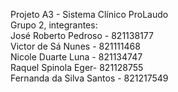 Projeto A3 - Sistema Clínico ProLaudo
<br /> 
Grupo 2, integrantes:
<br /> 
José Roberto Pedroso - 821138177
<br /> 
Victor de Sá Nunes - 821111468
<br /> 
Nicole Duarte Luna - 821134747
<br /> 
Raquel Spinola Eger- 821128755
<br /> 
Fernanda da Silva Santos - 821217549
